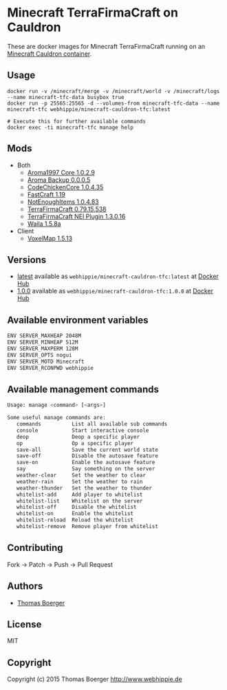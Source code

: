 # Minecraft TerraFirmaCraft on Cauldron

These are docker images for Minecraft TerraFirmaCraft running on an
[Minecraft Cauldron container](https://registry.hub.docker.com/u/webhippie/minecraft-cauldron/).


## Usage

```
docker run -v /minecraft/merge -v /minecraft/world -v /minecraft/logs --name minecraft-tfc-data busybox true
docker run -p 25565:25565 -d --volumes-from minecraft-tfc-data --name minecraft-tfc webhippie/minecraft-cauldron-tfc:latest

# Execute this for further available commands
docker exec -ti minecraft-tfc manage help
```


## Mods

* Both
  * [Aroma1997 Core 1.0.2.9](http://www.minecraftforum.net/forums/mapping-and-modding/minecraft-mods/1287828)
  * [Aroma Backup 0.0.0.5](http://www.minecraftforum.net/forums/mapping-and-modding/minecraft-mods/1287828)
  * [CodeChickenCore 1.0.4.35](http://www.minecraftforum.net/forums/mapping-and-modding/minecraft-mods/1279956)
  * [FastCraft 1.19](http://forum.industrial-craft.net/index.php?page=Thread&threadID=10820)
  * [NotEnoughItems 1.0.4.83](http://www.minecraftforum.net/forums/mapping-and-modding/minecraft-mods/1279956)
  * [TerraFirmaCraft 0.79.15.538](http://terrafirmacraft.com/)
  * [TerraFirmaCraft NEI Plugin 1.3.0.16](http://terrafirmacraft.com/f/topic/6733-171079v11)
  * [Waila 1.5.8a](http://www.minecraftforum.net/forums/mapping-and-modding/minecraft-mods/1289765)
* Client
  * [VoxelMap 1.5.13](http://www.curse.com/mc-mods/minecraft/225179-voxelmap)


## Versions

* [latest](https://github.com/dockhippie/minecraft-cauldron-tfc/tree/master)
  available as ```webhippie/minecraft-cauldron-tfc:latest``` at
  [Docker Hub](https://registry.hub.docker.com/u/webhippie/minecraft-cauldron-tfc/)
* [1.0.0](https://github.com/dockhippie/minecraft-cauldron-tfc/tree/master)
  available as ```webhippie/minecraft-cauldron-tfc:1.0.0``` at
  [Docker Hub](https://registry.hub.docker.com/u/webhippie/minecraft-cauldron-tfc/)


## Available environment variables

```bash
ENV SERVER_MAXHEAP 2048M
ENV SERVER_MINHEAP 512M
ENV SERVER_MAXPERM 128M
ENV SERVER_OPTS nogui
ENV SERVER_MOTD Minecraft
ENV SERVER_RCONPWD webhippie
```


## Available management commands

```bash
Usage: manage <command> [<args>]

Some useful manage commands are:
   commands          List all available sub commands
   console           Start interactive console
   deop              Deop a specific player
   op                Op a specific player
   save-all          Save the current world state
   save-off          Disable the autosave feature
   save-on           Enable the autosave feature
   say               Say something on the server
   weather-clear     Set the weather to clear
   weather-rain      Set the weather to rain
   weather-thunder   Set the weather to thunder
   whitelist-add     Add player to whitelist
   whitelist-list    Whitelist on the server
   whitelist-off     Disable the whitelist
   whitelist-on      Enable the whitelist
   whitelist-reload  Reload the whitelist
   whitelist-remove  Remove player from whitelist
```


## Contributing

Fork -> Patch -> Push -> Pull Request


## Authors

* [Thomas Boerger](https://github.com/tboerger)


## License

MIT


## Copyright

Copyright (c) 2015 Thomas Boerger <http://www.webhippie.de>
